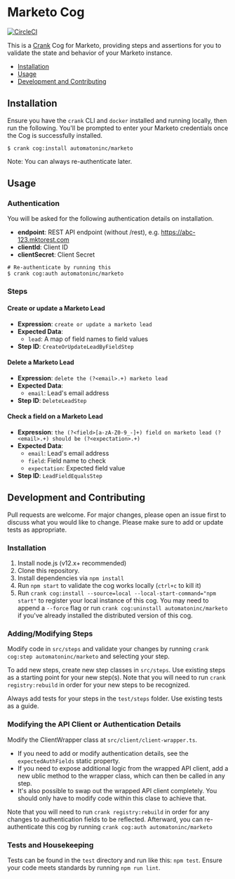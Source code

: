 # Marketo Cog

[![CircleCI](https://circleci.com/gh/run-crank/cog-marketo/tree/master.svg?style=svg)](https://circleci.com/gh/run-crank/cog-marketo/tree/master)

This is a [Crank][what-is-crank] Cog for Marketo, providing steps and
assertions for you to validate the state and behavior of your Marketo
instance.

* [Installation](#installation)
* [Usage](#usage)
* [Development and Contributing](#development-and-contributing)

## Installation

Ensure you have the `crank` CLI and `docker` installed and running locally,
then run the following.  You'll be prompted to enter your Marketo credentials
once the Cog is successfully installed.

```shell-session
$ crank cog:install automatoninc/marketo
```

Note: You can always re-authenticate later.

## Usage

### Authentication
<!-- authenticationDetails -->
You will be asked for the following authentication details on installation.

- **endpoint**: REST API endpoint (without /rest), e.g. https://abc-123.mktorest.com
- **clientId**: Client ID
- **clientSecret**: Client Secret

```shell-session
# Re-authenticate by running this
$ crank cog:auth automatoninc/marketo
```
<!-- authenticationDetailsEnd -->

### Steps
<!-- stepDetails -->
<h4 id="CreateOrUpdateLeadByFieldStep">Create or update a Marketo Lead</h4>

- **Expression**: `create or update a marketo lead`
- **Expected Data**:
  - `lead`: A map of field names to field values
- **Step ID**: `CreateOrUpdateLeadByFieldStep`

<h4 id="DeleteLeadStep">Delete a Marketo Lead</h4>

- **Expression**: `delete the (?<email>.+) marketo lead`
- **Expected Data**:
  - `email`: Lead's email address
- **Step ID**: `DeleteLeadStep`

<h4 id="LeadFieldEqualsStep">Check a field on a Marketo Lead</h4>

- **Expression**: `the (?<field>[a-zA-Z0-9_-]+) field on marketo lead (?<email>.+) should be (?<expectation>.+)`
- **Expected Data**:
  - `email`: Lead's email address
  - `field`: Field name to check
  - `expectation`: Expected field value
- **Step ID**: `LeadFieldEqualsStep`
<!-- stepDetailsEnd -->

## Development and Contributing
Pull requests are welcome. For major changes, please open an issue first to
discuss what you would like to change. Please make sure to add or update tests
as appropriate.

### Installation

1. Install node.js (v12.x+ recommended)
2. Clone this repository.
3. Install dependencies via `npm install`
4. Run `npm start` to validate the cog works locally (`ctrl+c` to kill it)
5. Run `crank cog:install --source=local --local-start-command="npm start"` to
   register your local instance of this cog. You may need to append a `--force`
   flag or run `crank cog:uninstall automatoninc/marketo` if you've already
   installed the distributed version of this cog.

### Adding/Modifying Steps
Modify code in `src/steps` and validate your changes by running
`crank cog:step automatoninc/marketo` and selecting your step.

To add new steps, create new step classes in `src/steps`. Use existing steps as
a starting point for your new step(s). Note that you will need to run
`crank registry:rebuild` in order for your new steps to be recognized.

Always add tests for your steps in the `test/steps` folder. Use existing tests
as a guide.

### Modifying the API Client or Authentication Details
Modify the ClientWrapper class at `src/client/client-wrapper.ts`.

- If you need to add or modify authentication details, see the
  `expectedAuthFields` static property.
- If you need to expose additional logic from the wrapped API client, add a new
  ublic method to the wrapper class, which can then be called in any step.
- It's also possible to swap out the wrapped API client completely. You should
  only have to modify code within this clase to achieve that.

Note that you will need to run `crank registry:rebuild` in order for any
changes to authentication fields to be reflected. Afterward, you can
re-authenticate this cog by running `crank cog:auth automatoninc/marketo`

### Tests and Housekeeping
Tests can be found in the `test` directory and run like this: `npm test`.
Ensure your code meets standards by running `npm run lint`.

[what-is-crank]: https://crank.run?utm_medium=readme&utm_source=automatoninc%2Fmarketo

